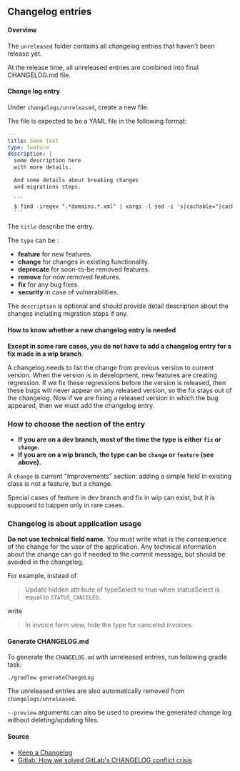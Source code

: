 ## Changelog entries

#### Overview

The `unreleased` folder contains all changelog entries that haven't been release yet.

At the release time, all unreleased entries are combined into final CHANGELOG.md file. 

#### Change log entry

Under `changelogs/unreleased`, create a new file.

The file is expected to be a YAML file in the following format:

````yaml
---
title: Some text
type: feature
description: |
  some description here
  with more details.

  And some details about breaking changes
  and migrations steps.

  ```
  $ find -iregex ".*domains.*.xml" | xargs -l sed -i 's|cachable="|cacheable="|g'
  ```
````

The `title` describe the entry.

The `type` can be : 
* **feature** for new features.
* **change** for changes in existing functionality.
* **deprecate** for soon-to-be removed features.
* **remove** for now removed features.
* **fix** for any bug fixes.
* **security** in case of vulnerabilities.

The `description` is optional and should provide detail description about the changes including
migration steps if any.

#### How to know whether a new changelog entry is needed

**Except in some rare cases, you do not have to add a changelog entry
for a fix made in a wip branch**.

A changelog needs to list the change from previous version to current
version. When the version is in development, new features are creating
regression. If we fix these regressions before the version is released,
then these bugs will never appear on any released version, so the fix
stays out of the changelog. Now if we are fixing a released version in
which the bug appeared, then we must add the changelog entry.


### How to choose the section of the entry

-   **If you are on a dev branch, most of the time the type is either
    `fix` or `change`.**
-   **If you are on a wip branch, the type can be `change` or `feature`
    (see above).**

A `change` is current "Improvements" section: adding a simple field in
existing class is not a feature, but a change.

Special cases of feature in dev branch and fix in wip can exist, but it
is supposed to happen only in rare cases.

### Changelog is about application usage

**Do not use technical field name.** You must write what is the
consequence of the change for the user of the application.
Any technical information about the change can go if needed to the commit message, but should be avoided in the changelog.

For example, instead of

> Update hidden attribute of typeSelect to true when statusSelect is equal to `STATUS_CANCELED`.

write

> In invoice form view, hide the type for canceled invoices.

#### Generate CHANGELOG.md

To generate the `CHANGELOG.md` with unreleased entries, run following gradle task:
```
./gradlew generateChangeLog
```

The unreleased entries are also automatically removed from `changelogs/unreleased`.

`--preview` arguments can also be used to preview the generated change log without deleting/updating files.

#### Source

* [Keep a Changelog](https://keepachangelog.com/en/1.0.0/)
* [Gitlab: How we solved GitLab's CHANGELOG conflict crisis](https://about.gitlab.com/2018/07/03/solving-gitlabs-changelog-conflict-crisis/)
